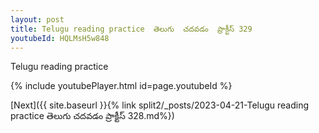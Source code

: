 ```yaml
---
layout: post
title: Telugu reading practice  తెలుగు  చదవడం  ప్రాక్టీస్ 329
youtubeId: HQLMsH5w848
---
```

 
 
Telugu reading practice
 
 
 
 
 


{% include youtubePlayer.html id=page.youtubeId %}
 
[Next]({{ site.baseurl }}{% link  split2/_posts/2023-04-21-Telugu reading practice  తెలుగు  చదవడం  ప్రాక్టీస్ 328.md%})
 
